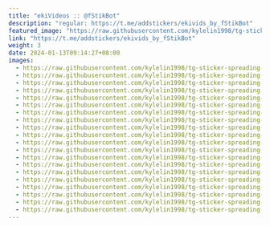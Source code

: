 ```yaml
---
title: "ekiVideos :: @fStikBot"
description: "regular: https://t.me/addstickers/ekivids_by_fStikBot"
featured_image: "https://raw.githubusercontent.com/kylelin1998/tg-sticker-spreading-worldwide-images/main/img/74d0f69d-f2de-4b23-b68a-6fe629e40cd3.jpg"
link: "https://t.me/addstickers/ekivids_by_fStikBot"
weight: 3
date: 2024-01-13T09:14:27+08:00
images:
  - https://raw.githubusercontent.com/kylelin1998/tg-sticker-spreading-worldwide-images/main/img/74d0f69d-f2de-4b23-b68a-6fe629e40cd3.jpg
  - https://raw.githubusercontent.com/kylelin1998/tg-sticker-spreading-worldwide-images/main/img/36a6d44f-b6ec-4455-b9e1-fb4ca16de09f.jpg
  - https://raw.githubusercontent.com/kylelin1998/tg-sticker-spreading-worldwide-images/main/img/7967b8c1-0f9b-4f35-95d8-532de1c90a1c.jpg
  - https://raw.githubusercontent.com/kylelin1998/tg-sticker-spreading-worldwide-images/main/img/0b73a00b-c4e6-4db6-8707-6dbf94249924.jpg
  - https://raw.githubusercontent.com/kylelin1998/tg-sticker-spreading-worldwide-images/main/img/6a16628f-b46d-4a47-8c2e-7f20dac0f019.jpg
  - https://raw.githubusercontent.com/kylelin1998/tg-sticker-spreading-worldwide-images/main/img/e54307b6-64b4-473c-ad73-a4afb6ea0c41.jpg
  - https://raw.githubusercontent.com/kylelin1998/tg-sticker-spreading-worldwide-images/main/img/d3df5112-0912-4a0e-b6c5-667b4f08e7d2.jpg
  - https://raw.githubusercontent.com/kylelin1998/tg-sticker-spreading-worldwide-images/main/img/d8b4784b-3c9b-4b6b-90e2-ada7a7d3ab49.jpg
  - https://raw.githubusercontent.com/kylelin1998/tg-sticker-spreading-worldwide-images/main/img/3cdbc327-cd53-4e27-bfc8-894d3a2aa4f3.jpg
  - https://raw.githubusercontent.com/kylelin1998/tg-sticker-spreading-worldwide-images/main/img/1a1056cd-3f00-4927-96ea-ccf2b8bb2024.jpg
  - https://raw.githubusercontent.com/kylelin1998/tg-sticker-spreading-worldwide-images/main/img/69e8d300-dc12-487f-a67e-a5c582552f12.jpg
  - https://raw.githubusercontent.com/kylelin1998/tg-sticker-spreading-worldwide-images/main/img/49f34a40-e256-41e9-a720-9ce335cfd7c9.jpg
  - https://raw.githubusercontent.com/kylelin1998/tg-sticker-spreading-worldwide-images/main/img/4d5b9c72-c641-43ad-80a9-157d9dfe58cd.jpg
  - https://raw.githubusercontent.com/kylelin1998/tg-sticker-spreading-worldwide-images/main/img/c1f3c983-ab6e-40c4-b9cd-c5b64e0b04ba.jpg
  - https://raw.githubusercontent.com/kylelin1998/tg-sticker-spreading-worldwide-images/main/img/a8ab3155-2445-4399-be2d-75a817f99e78.jpg
  - https://raw.githubusercontent.com/kylelin1998/tg-sticker-spreading-worldwide-images/main/img/04de74cd-0152-4f46-8007-725388f4a8be.jpg
  - https://raw.githubusercontent.com/kylelin1998/tg-sticker-spreading-worldwide-images/main/img/042824d2-92e6-415c-8146-1458afef44eb.jpg
  - https://raw.githubusercontent.com/kylelin1998/tg-sticker-spreading-worldwide-images/main/img/5d7230c6-b0d8-4148-84a9-4386a7d74f85.jpg
  - https://raw.githubusercontent.com/kylelin1998/tg-sticker-spreading-worldwide-images/main/img/f36f80fd-574d-4aa2-ad3e-15ab592119ca.jpg
  - https://raw.githubusercontent.com/kylelin1998/tg-sticker-spreading-worldwide-images/main/img/a0f9cb23-8458-4b51-a6ac-5f5de573aa5c.jpg
---
```

